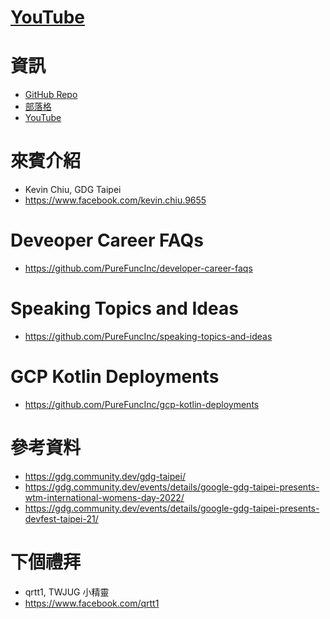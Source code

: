 # [YouTube](https://www.youtube.com/watch?v=iOR78NTojTc)

# 資訊
* [GitHub Repo](https://github.com/PureFuncInc/purefunc-cafe)
* [部落格](https://purefunc.net/articles/pure-func-cafe)
* [YouTube](https://www.youtube.com/watch?v=N5GzZfXg5z0)

# 來賓介紹
* Kevin Chiu, GDG Taipei
* https://www.facebook.com/kevin.chiu.9655

# Deveoper Career FAQs
* https://github.com/PureFuncInc/developer-career-faqs

# Speaking Topics and Ideas
* https://github.com/PureFuncInc/speaking-topics-and-ideas

# GCP Kotlin Deployments
* https://github.com/PureFuncInc/gcp-kotlin-deployments

# 參考資料
* https://gdg.community.dev/gdg-taipei/
* https://gdg.community.dev/events/details/google-gdg-taipei-presents-wtm-international-womens-day-2022/
* https://gdg.community.dev/events/details/google-gdg-taipei-presents-devfest-taipei-21/

# 下個禮拜
* qrtt1, TWJUG 小精靈
* https://www.facebook.com/qrtt1
